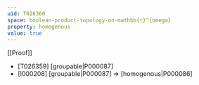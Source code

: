 ```yaml
---
uid: T026360
space: boolean-product-topology-on-mathbb{r}^{omega}
property: homogenous
value: true
---
```

[[Proof]]

* [T026359] [groupable|P000087]
* [I000208] [groupable|P000087] => [homogenous|P000086]

